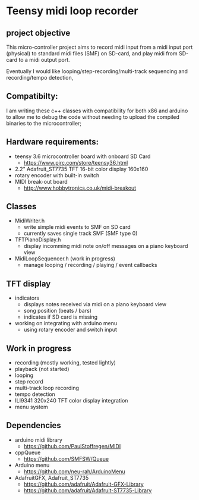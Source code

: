 # Teensy midi loop recorder
## project objective

This micro-controller project aims to record midi input from a midi input port (physical) to standard midi files (SMF) on SD-card, and play midi from SD-card to a midi output port.  

Eventually I would like looping/step-recording/multi-track sequencing and recording/tempo detection, 

## Compatibilty:
I am writing these c++ classes with compatibility for both x86 and arduino to allow me to debug the code without needing to upload the compiled binaries to the microcontroller; 

## Hardware requirements:
  * teensy 3.6 microcontroller board with onboard SD Card
    * https://www.pjrc.com/store/teensy36.html
  * 2.2" Adafruit_ST7735 TFT 16-bit color display 160x160
  * rotary encoder with built-in switch
  * MIDI break-out board 
    * http://www.hobbytronics.co.uk/midi-breakout

## Classes
  * MidiWriter.h
    * write simple midi events to SMF on SD card 
    * currently saves single track SMF (SMF type 0)
  * TFTPianoDisplay.h
    * display incomming midi note on/off messages on a piano keyboard view
  * MidiLoopSequencer.h (work in progress)
    * manage looping / recording / playing / event callbacks
  
## TFT display
  * indicators
    * displays notes received via midi on a piano keyboard view
    * song position (beats / bars)
    * indicates if SD card is missing
  * working on integrating with arduino menu
    * using rotary encoder and switch input

## Work in progress
  * recording (mostly working, tested lightly)
  * playback (not started)
  * looping
  * step record
  * multi-track loop recording
  * tempo detection
  * ILI9341 320x240 TFT color display integration
  * menu system

## Dependencies
* arduino midi library 
  * https://github.com/PaulStoffregen/MIDI
* cppQueue 
  * https://github.com/SMFSW/Queue
* Arduino menu 
  * https://github.com/neu-rah/ArduinoMenu
* AdafruitGFX, Adafruit_ST7735
  * https://github.com/adafruit/Adafruit-GFX-Library 
  * https://github.com/adafruit/Adafruit-ST7735-Library
